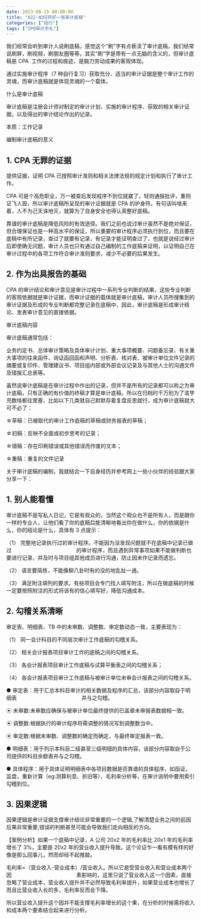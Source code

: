 ```yaml
---
date: 2023-08-15 00:00:00
title: "022-如何开好一张审计底稿"
categories: ["投行"]
tags: ["IPO审计手札"]
---
```

我们经常会听到审计人说刷底稿，感觉这个“刷”字有点亵渎了审计底稿，我们经常说刷屏，刷视频，刷朋友圈等等，其实“刷”字是带有一点无脑的含义的，但审计底稿是 CPA  工作的过程和痕迹，是脑力劳动成果的客观体现。

通过实施审计程序（7 种自行复习）获取充分、适当的审计证据是整个审计工作的灵魂，而审计底稿就是体现灵魂的一个载体。

什么是审计底稿

审计底稿是注册会计师对制定的审计计划、实施的审计程序、获取的相关审计证据，以及得出的审计结论作出的记录。

本质：工作记录

编制审计底稿的意义

## 1. CPA 无罪的证据

提供证据，证明 CPA 已按照审计准则和相关法律法规的规定计划和执行了审计工作。

CPA 可是个高危职业，万一被查后发现程序不到位就崴了，轻则通报批评，重则证飞人毁，所以审计底稿所呈现的审计证据就是 CPA 的护身符。有句话叫啥来着，人不为己天诛地灭，就算为了自身安全也得认真整好底稿。

靠谱的审计底稿是降低风险的有效途径。我们之前也说过审计虽然不是绝对保证，但合理保证也是一种高水平的保证，所以重要的审计程序必须执行到位，而且要在底稿中有所记录，查过了就要有记录，有记录才能证明查过了，也就是说经过审计后即使确无问题，审计人员也只有通过自己编制的工作底稿来证明，以证明自己在审计过程中的各项工作符合审计准则要求，减少不必要的后果发生。

## 2. 作为出具报告的基础

CPA 的审计结论和审计意见是审计过程中一系列专业判断的结果，这些专业判断的客观依据就是审计证据，而审计证据的载体就是审计底稿，审计人员所搜集到的审计证据及形成的专业判断都完整记录在底稿中，因此，审计底稿是形成审计结论、发表审计意见的直接依据。

审计底稿内容

审计底稿通常包括：

业务约定书、总体审计策略及具体审计计划、重大事项概要、问题备忘录、有关重大事项的往来函件、询证函回函和声明、分析表、核对表、被审计单位文件记录的摘要或复印件、管理建议书、项目组内部或外部会议记录及与其他人士的沟通文件及错报汇总表等。

虽然说审计底稿是在审计过程中作出的记录，但并不是所有的记录都可以称之为审计底稿，只有正确的有价值的终稿才算是审计底稿，所以在归档时千万别为了滥竽充数啥都往里塞，比如以下几类就自己默默存着复盘反思就行，成为审计底稿就大可不必了：

☆草稿：已被取代的审计工作底稿的草稿或财务报表的草稿；

☆初稿：反映不全面或初步思考的记录；

☆错稿：存在印刷错误或其他错误而作废的文本；

☆重稿：重复的文件记录

关于审计底稿的编制，我就结合一下自身经历并参考网上一些小伙伴的经验跟大家分享一下：

## 1. 别人能看懂

审计底稿不是写私人日记，它是有观众的，当然这个观众也不是所有人，而是跟你一样的专业人，让他们看了你的底稿后能清晰地看出你在做什么，你的依据是什么，你的结论是什么，具体有 3 点提示：

（1） 完整地记录执行过的审计程序。不能因为没发现问题就不在底稿中记录已做过                                            的审计程序，而且遇到异常事项如果不能做判断也要进行记录，并及时与项目组其他成员进行沟通，防止因未作记录而遗忘。

（2） 语言要简练，不能像聊八卦时有的没的地乱扯一通。

（3） 满足附注填列的要求。有些项目会专门找人填写附注，所以在做底稿的时候一定要按照附注的形式将该有的信心填写好，降低沟通成本。

## 2. 勾稽关系清晰

审定表、明细表、TB 中的未审数、调整数、审定数动态一致，主要表现为：

（1） 同一会计科目的不同层次审计工作底稿的勾稽关系。

（2） 相关会计报表项目审计工作的底稿之间的勾稽关系。

（3） 各会计报表项目审计工作底稿与试算平衡表之间的勾稽关系；

（4） 各会计报表项目审计工作底稿与被审计单位未审会计报表之间的勾稽关系。

  

● 审定表：用于汇总本科目审计的相关数据及程序的汇总，该部分内容取自于明细表                                            并与之勾稽。

⦿ 未审数:未审数应确保与被审计单位最终提供的已盖章未审报表数据相一致。

⦿ 调整数:根据执行的审计程序将需调整的情况写到调整数当中。

⦿ 审定数:根据未审数、调整数的确定而确定，与最终审定报表一致。

● 明细表：用于列示本科目二级甚至三级明细的具体内容，该部分内容取自于公司提供的科目余额表并与之勾稽。

● 具体程序：用于具体证明明细表中各项目数据是否靠谱的具体程序，如函证，监盘，重新计算（eg:测算利息、折旧等），毛利率分析等，在审计说明中要用索引勾稽到位。

## 3. 因果逻辑

因果逻辑是审计证据支撑审计结论非常重要的一个逻辑,了解清楚业务之间的前因后果非常重要,错误的判断甚至可能会导致我们走向相反的方向。

【案例分析】如果一个底稿中记录，A 公司 20x2 年的毛利率比 20x1 年的毛利率增长了 3%，主要是 20x2 年的营业收入提升导致。这个论证乍一看有模有样的好像是那么回事儿，然而却经不起推敲。

毛利率=（营业收入-营业成本）/营业收入。所以它是受营业收入和营业成本两个因                                            素影响的，这里只说了营业收入这一个因素，直接忽略了营业成本，营业收入提升并不必然导致毛利率提升，如果营业成本也增长了而且比营业收入长的多，毛利率反而会下降。

所以营业收入提升这个因并不能支撑毛利率增长的这个果，在分析的时候需将收入和成本两个要素结合起来进行分析。